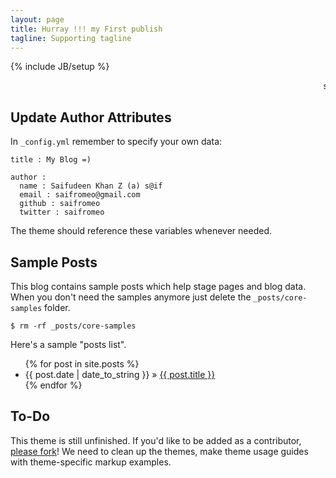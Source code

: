 ```yaml
---
layout: page
title: Hurray !!! my First publish
tagline: Supporting tagline
---
```

{% include JB/setup %}

<marquee> sample test </marquee>
## Update Author Attributes

In `_config.yml` remember to specify your own data:
    
    title : My Blog =)
    
    author :
      name : Saifudeen Khan Z (a) s@if
      email : saifromeo@gmail.com
      github : saifromeo
      twitter : saifromeo

The theme should reference these variables whenever needed.
    
## Sample Posts

This blog contains sample posts which help stage pages and blog data.
When you don't need the samples anymore just delete the `_posts/core-samples` folder.

    $ rm -rf _posts/core-samples

Here's a sample "posts list".

<ul class="posts">
  {% for post in site.posts %}
    <li><span>{{ post.date | date_to_string }}</span> &raquo; <a href="{{ BASE_PATH }}{{ post.url }}">{{ post.title }}</a></li>
  {% endfor %}
</ul>

## To-Do

This theme is still unfinished. If you'd like to be added as a contributor, [please fork](http://github.com/plusjade/jekyll-bootstrap)!
We need to clean up the themes, make theme usage guides with theme-specific markup examples.


